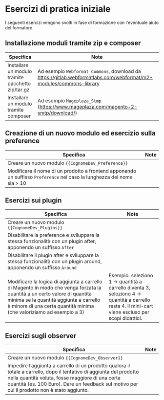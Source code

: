 # Esercizi di pratica iniziale

I seguenti esercizi vengono svolti in fase di formazione con l'eventuale aiuto del formatore.

## Installazione moduli tramite zip e composer

| Specifica                                         | Note                                                                                                              |
|---------------------------------------------------|-------------------------------------------------------------------------------------------------------------------|
| Installare un modulo tramite pacchetto zip/tar.gz | Ad esempio `Webformat_Commons`, download da https://gitlab.webformatlabs.com/webformat/m2-modules/commons-library |
| Installare un modulo tramite composer             | Ad esempio `Mageplaza_Stmp` (https://www.mageplaza.com/magento-2-smtp/download/)                                  |

## Creazione di un nuovo modulo ed esercizio sulla preference

| Specifica                                                                                                               | Note |
|-------------------------------------------------------------------------------------------------------------------------|------|
| Creare un nuovo modulo `{{CognomeDev_Preference}}`                                                                      |      |
| Modificare il nome di un prodotto a frontend apponendo un suffisso `Preference` nel caso la lunghezza del nome sia > 10 |      |

## Esercizi sui plugin

| Specifica                                                                                                                                                                                                                                   | Note                                                                                                                                               |
|---------------------------------------------------------------------------------------------------------------------------------------------------------------------------------------------------------------------------------------------|----------------------------------------------------------------------------------------------------------------------------------------------------|
| Creare un nuovo modulo `{{CognomeDev_Plugins}}`                                                                                                                                                                                             |                                                                                                                                                    |
| Disabilitare la preference e sviluppare la stessa funzionalità con un plugin after, apponendo un suffisso `After`                                                                                                                           |                                                                                                                                                    |
| Disabilitare il plugin after e sviluppare la stessa funzionalità con un plugin around, apponendo un suffisso `Around`                                                                                                                       |                                                                                                                                                    |
| Modificare la logica di aggiunta a carrello di Magento in modo che venga forzata la quantità a un certo valore di quantità minima se la quantità aggiunta a carrello è minore di una certa quantità minima (che valoriziamo ad esempio a 3) | Esempio: seleziono 1 -> quantità a carrello diventa 3, seleziono 4 -> quantità a carrello resta 4. Il mini-cart viene escluso per scopi didattici. |

## Esercizi sugli observer

| Specifica                                                                                                                                                                                                                                                                | Note |
|--------------------------------------------------------------------------------------------------------------------------------------------------------------------------------------------------------------------------------------------------------------------------|------|
| Creare un nuovo modulo `{{CognomeDev_Observer}}`                                                                                                                                                                                                                         |      |
| Impedire l’aggiunta a carrello di un prodotto qualora il totale a carrello, dopo il tentativo di aggiunta del prodotto nella quantità voluta, fosse maggiore di una certa quantità (es. 100 Euro). Dare un feedback sul motivo per cui il prodotto non è stato aggiunto. |      |






